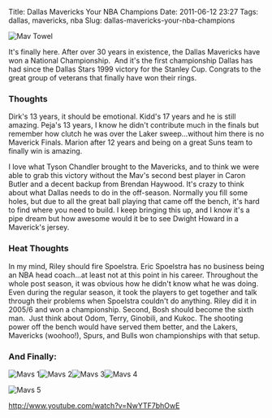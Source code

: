 Title: Dallas Mavericks Your NBA Champions
Date: 2011-06-12 23:27
Tags: dallas, mavericks, nba
Slug: dallas-mavericks-your-nba-champions

![Mav Towel](http://blog.traeblain.com/wp-content/uploads/mav-towel.jpg) 

It's finally here. After over 30 years in existence, the Dallas Mavericks have won a National Championship.  And it's the first championship Dallas has had since the Dallas Stars 1999 victory for the Stanley Cup. Congrats to the great group of veterans that finally have won their rings. 

### Thoughts 

Dirk's 13 years, it should be emotional. Kidd's 17 years and he is still amazing. Peja's 13 years, I know he didn't contribute much in the finals but remember how clutch he was over the Laker sweep...without him there is no Maverick Finals. Marion after 12 years and being on a great Suns team to finally win is amazing. 

I love what Tyson Chandler brought to the Mavericks, and to think we were able to grab this victory without the Mav's second best player in Caron Butler and a decent backup from Brendan Haywood. It's crazy to think about what Dallas needs to do in the off-season. Normally you fill some holes, but due to all the great ball playing that came off the bench, it's hard to find where you need to build. I keep bringing this up, and I know it's a pipe dream but how awesome would it be to see Dwight Howard in a Maverick's jersey. 

### Heat Thoughts 

In my mind, Riley should fire Spoelstra. Eric Spoelstra has no business being an NBA head coach...at least not at this point in his career. Throughout the whole post season, it was obvious how he didn't know what he was doing. Even during the regular season, it took the players to get together and talk through their problems when Spoelstra couldn't do anything. Riley did it in 2005/6 and won a championship. Second, Bosh should become the sixth man.  Just think about Odom, Terry, Ginobili, and Kukoc. The shooting power off the bench would have served them better, and the Lakers, Mavericks (woohoo!), Spurs, and Bulls won championships with that setup. 

### And Finally: 

![Mavs 1](http://img151.imageshack.us/img151/9563/yyjhn6y.png)![Mavs 2](http://i55.tinypic.com/2zoktxy.gif)![Mavs 3](http://i.imgur.com/uoXca.jpg)![Mavs 4](http://i.imgur.com/YNlaZ.png) 

![Mavs 5](http://img842.imageshack.us/img842/4928/scaledphptn0server611fip.jpg) 

http://www.youtube.com/watch?v=NwYTF7bhOwE

